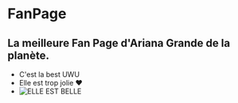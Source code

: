 # FanPage
## La meilleure Fan Page d'**Ariana Grande** de la planète.
* C'est la best UWU
* Elle est trop jolie ❤️
* ![ELLE EST BELLE](https://pbs.twimg.com/media/D0yPZ8KWkAAlgXp.jpg, "WOUAHHHH")
